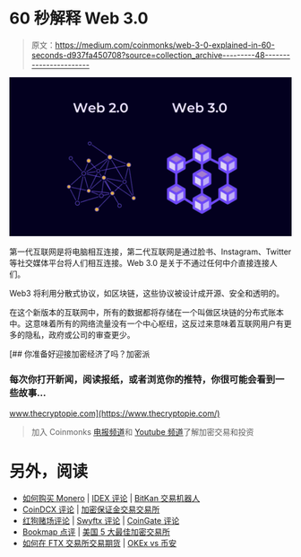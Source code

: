 # 60 秒解释 Web 3.0

> 原文：<https://medium.com/coinmonks/web-3-0-explained-in-60-seconds-d937fa450708?source=collection_archive---------48----------------------->

![](img/5e136d1eefe38217247b623376623bc9.png)

第一代互联网是将电脑相互连接，第二代互联网是通过脸书、Instagram、Twitter 等社交媒体平台将人们相互连接。Web 3.0 是关于不通过任何中介直接连接人们。

Web3 将利用分散式协议，如区块链，这些协议被设计成开源、安全和透明的。

在这个新版本的互联网中，所有的数据都将存储在一个叫做区块链的分布式账本中。这意味着所有的网络流量没有一个中心枢纽，这反过来意味着互联网用户有更多的隐私，政府或公司的审查更少。

[](https://www.thecryptopie.com/) [## 你准备好迎接加密经济了吗？加密派

### 每次你打开新闻，阅读报纸，或者浏览你的推特，你很可能会看到一些故事…

www.thecryptopie.com](https://www.thecryptopie.com/) 

> 加入 Coinmonks [电报频道](https://t.me/coincodecap)和 [Youtube 频道](https://www.youtube.com/c/coinmonks/videos)了解加密交易和投资

# 另外，阅读

*   [如何购买 Monero](https://coincodecap.com/buy-monero) | [IDEX 评论](https://coincodecap.com/idex-review) | [BitKan 交易机器人](https://coincodecap.com/bitkan-trading-bot)
*   [CoinDCX 评论](/coinmonks/coindcx-review-8444db3621a2) | [加密保证金交易交易所](https://coincodecap.com/crypto-margin-trading-exchanges)
*   [红狗赌场评论](https://coincodecap.com/red-dog-casino-review) | [Swyftx 评论](https://coincodecap.com/swyftx-review) | [CoinGate 评论](https://coincodecap.com/coingate-review)
*   [Bookmap 点评](https://coincodecap.com/bookmap-review-2021-best-trading-software) | [美国 5 大最佳加密交易所](https://coincodecap.com/crypto-exchange-usa)
*   [如何在 FTX 交易所交易期货](https://coincodecap.com/ftx-futures-trading) | [OKEx vs 币安](https://coincodecap.com/okex-vs-binance)